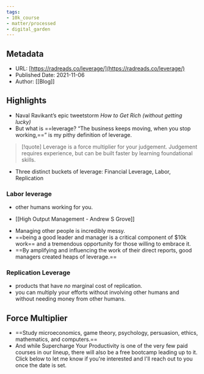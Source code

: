```yaml
---
tags: 
- 10k_course
- matter/processed
- digital_garden
---
```

## Metadata
* URL: [https://radreads.co/leverage/](https://radreads.co/leverage/)
* Published Date: 2021-11-06
* Author: [[Blog]]

## Highlights
* Naval Ravikant’s epic tweetstorm _How to Get Rich (without getting lucky)_
* But what is ==leverage? “The business keeps moving, when you stop working,==” is my pithy definition of leverage.

> [!quote]
> Leverage is a force multiplier for your judgement. Judgement requires experience, but can be built faster by learning foundational skills.

+ Three distinct buckets of leverage: Financial Leverage, Labor, Replication

### Labor leverage

* other humans working for you.
+  [[High Output Management - Andrew S Grove]]
* Managing other people is incredibly messy.
* ==being a good leader and manager is a critical component of $10k work== and a tremendous opportunity for those willing to embrace it.
* ==By amplifying and influencing the work of their direct reports, good managers created heaps of leverage.==

### Replication Leverage
* products that have *no* marginal cost of replication.
* you can multiply your efforts without involving other humans and without needing money from other humans.

## Force Multiplier
* ==Study microeconomics, game theory, psychology, persuasion, ethics, mathematics, and computers.==
* And while Supercharge Your Productivity is one of the very few paid courses in our lineup, there will also be a free bootcamp leading up to it. Click below to let me know if you're interested and I'll reach out to you once the date is set.

